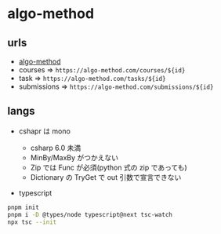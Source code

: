 # algo-method

## urls

- [algo-method](https://algo-method.com/tasks)
- courses => `https://algo-method.com/courses/${id}`
- task => `https://algo-method.com/tasks/${id}`
- submissions => `https://algo-method.com/submissions/${id}`

## langs

- cshapr は mono

  - csharp 6.0 未満
  - MinBy/MaxBy がつかえない
  - Zip では Func が必須(python 式の zip であっても)
  - Dictionary の TryGet で out 引数で宣言できない

- typescript

```sh
pnpm init
pnpm i -D @types/node typescript@next tsc-watch
npx tsc --init
```
